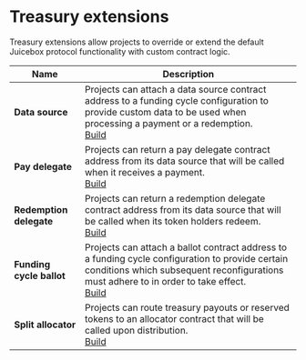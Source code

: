 # Treasury extensions

Treasury extensions allow projects to override or extend the default Juicebox protocol functionality with custom contract logic.

| Name                     | Description                                                                                                                                                                                                                                  |
| ------------------------ | -------------------------------------------------------------------------------------------------------------------------------------------------------------------------------------------------------------------------------------------- |
| **Data source**          | Projects can attach a data source contract address to a funding cycle configuration to provide custom data to be used when processing a payment or a redemption.<br/>[Build](/dev/build/treasury-extensions/data-source.md)                  |
| **Pay delegate**         | Projects can return a pay delegate contract address from its data source that will be called when it receives a payment.<br/>[Build](/dev/build/treasury-extensions/pay-delegate.md)                                                         |
| **Redemption delegate**  | Projects can return a redemption delegate contract address from its data source that will be called when its token holders redeem.<br/>[Build](/dev/build/treasury-extensions/redemption-delegate.md)                                        |
| **Funding cycle ballot** | Projects can attach a ballot contract address to a funding cycle configuration to provide certain conditions which subsequent reconfigurations must adhere to in order to take effect.<br/>[Build](/dev/build/treasury-extensions/ballot.md) |
| **Split allocator**      | Projects can route treasury payouts or reserved tokens to an allocator contract that will be called upon distribution.<br/>[Build](/dev/build/treasury-extensions/split-allocator.md)                                                        |
